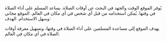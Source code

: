 يُوفر الموقع الوقت والجهد في البحث عن أوقات الصلاة.
يساعد المسلم على أداء الصلاة في وقتها.
يُمكن استخدامه من قبل أي شخص في أي مكان في العالم.
الموقع مجاني وسهل الاستخدام.
الهدف:

يهدف الموقع إلى مساعدة المسلمين على أداء الصلاة في وقتها، وتسهيل معرفة أوقات الصلاة في أي مكان في العالم.
